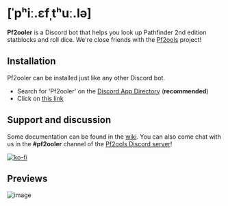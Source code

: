 # [ˈpʰiː.ɛfˌtʰuː.lə]
**Pf2ooler** is a Discord bot that helps you look up Pathfinder 2nd edition statblocks and roll dice. We're close friends with the [Pf2ools](https://pf2oo.ls/) project!

## Installation

Pf2ooler can be installed just like any other Discord bot.
- Search for 'Pf2ooler' on the [Discord App Directory](https://discord.com/application-directory) (**recommended**)
- Click on [this link](https://discord.com/api/oauth2/authorize?client_id=990745942993027102&permissions=274878187520&scope=bot%20applications.commands)

## Support and discussion

Some documentation can be found in the [wiki](../../wiki). You can also come chat with us in the **#pf2ooler** channel of the [Pf2ools Discord server](https://discord.gg/2hzNxErtVu)!

[![ko-fi](https://ko-fi.com/img/githubbutton_sm.svg)](https://ko-fi.com/N4N8E6ZWR)

## Previews

![image](https://github.com/user-attachments/assets/5c88ac3a-d236-45d7-a731-9904490e9b98)



